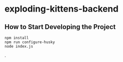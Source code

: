 # exploding-kittens-backend

## How to Start Developing the Project

```
npm install
npm run configure-husky
node index.js
```
.